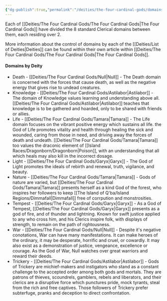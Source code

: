 ```yaml
---
{"dg-publish":true,"permalink":"/deities/the-four-cardinal-gods/domains-of-the-four/"}
---
```



Each of [[Deities/The Four Cardinal Gods/The Four Cardinal Gods\|The Four Cardinal Gods]] have divided the 8 standard Clerical domains between them, each residing over 2. 

More information about the control of domains by each of the [[Deities/List of Deities\|Deities]] can be found within their own article within [[Deities/The Four Cardinal Gods/The Four Cardinal Gods\|The Four Cardinal Gods]].

#### Domains by Deity
- Death - [[Deities/The Four Cardinal Gods/Null\|Null]] - The Death domain is concerned with the forces that cause death, as well as the negative energy that gives rise to undead creatures.
- Knowledge - [[Deities/The Four Cardinal Gods/Astilabor\|Astilabor]] - The domain of Knowledge values learning and understanding above all. [[Deities/The Four Cardinal Gods/Astilabor\|Astilabor]] teaches that knowledge is to be gathered and hoarded, only to be shared with friends or allies.
- Life - [[Deities/The Four Cardinal Gods/Tamara\|Tamara]] - The Life domain focuses on the vibrant positive energy which sustains all life. the God of Life promotes vitality and health through healing the sick and wounded, caring from those in need, and driving away the forces of death and undeath. [[Deities/The Four Cardinal Gods/Tamara\|Tamara]] too values the draconic element of [[Island Races/Dragonborn/Dragonborn\|Poison]], with an understanding that all which heals may also kill in the incorrect dosage.
- Light - [[Deities/The Four Cardinal Gods/Garyx\|Garyx]] - The God of Light promotes the ideals of rebirth and renewal, truth, vigilance, and beauty. 
- Nature - [[Deities/The Four Cardinal Gods/Tamara\|Tamara]] - Gods of nature are varied, but [[Deities/The Four Cardinal Gods/Tamara\|Tamara]] presents herself as a kind God of the forest, who inspires her followers to keep [[The Island of Q'ba/Island Regions/Dimmafall\|Dimmafall]] free of corrpution and monstrosities.
- Tempest - [[Deities/The Four Cardinal Gods/Garyx\|Garyx]] - As a God of Tempest, [[Deities/The Four Cardinal Gods/Garyx\|Garyx]] presents as a god of fire, and of thunder and lightning. Known for swift justice applied to any who cross him, and his Clerics inspire folk, with displays of strength, to remain on the path of rightousness.
- War - [[Deities/The Four Cardinal Gods/Null\|Null]] - Despite it's negative conotations, War can have many manifestations. It can make heroes of the ordinary, it may be desperate, horrific and cruel, or cowardly. It may also exist as a demonstration of justice, vengeance, excellence or courage. As the God of War, Null watches over great warriors and reward their deeds.
- Trickery - [[Deities/The Four Cardinal Gods/Astilabor\|Astilabor]] - Gods of Trickery are michief-makers and instigators who stand as a constant challenge to the accepted order among both gods and mortals. They are patrons of thieves, scoundrels, gamblers, rebels and liberators, and their clerics are a disruptive force which punctures pride, mock tyrants, steal from the rich and free captives. Those followers of Trickery prefer subterfuge, pranks and deception to direct confrontation. 
